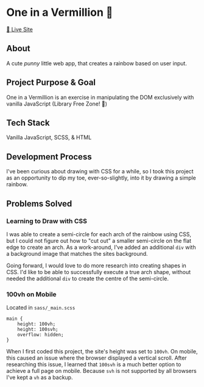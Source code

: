 # One in a Vermillion 🌈
<a href="https://itsoliviasparks-one-in-a-vermillion.netlify.app">🔗 Live Site</a>

## About
A cute <em>punny</em> little web app, that creates a rainbow based on user input.

## Project Purpose & Goal
One in a Vermillion is an exercise in manipulating the DOM exclusively with vanilla JavaScript (Library Free Zone! 🚫)

## Tech Stack
Vanilla JavaScript, SCSS, & HTML

## Development Process
I've been curious about drawing with CSS for a while, so I took this project as an opportunity to dip my toe, ever-so-slightly, into it by drawing a simple rainbow.

## Problems Solved
### Learning to Draw with CSS
I was able to create a semi-circle for each arch of the rainbow using CSS, but I could not figure out how to "cut out" a smaller semi-circle on the flat edge to create an arch. As a work-around, I've added an additional `div` with a background image that matches the sites background.

Going forward, I would love to do more research into creating shapes in CSS. I'd like to be able to successfully execute a true arch shape, without needed the additional `div` to create the centre of the semi-circle.

### 100vh on Mobile
Located in `sass/_main.scss`
```
main {
    height: 100vh;
    height: 100svh;
    overflow: hidden;
}
```
When I first coded this project, the site's height was set to `100vh`. On mobile, this caused an issue where the browser displayed a vertical scroll. After researching this issue, I learned that `100svh` is a much better option to achieve a full page on mobile. Because `svh` is not supported by all browsers I've kept a `vh` as a backup.
